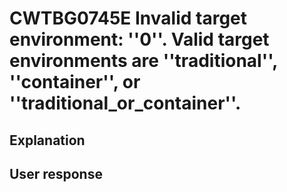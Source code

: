 # CWTBG0745E Invalid target environment: ''0''. Valid target environments are ''traditional'', ''container'', or ''traditional\_or\_container''.

## Explanation

## User response
